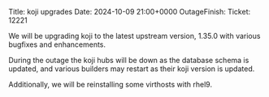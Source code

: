 Title: koji upgrades
Date: 2024-10-09 21:00+0000
OutageFinish:
Ticket: 12221

We will be upgrading koji to the latest upstream version,
1.35.0 with various bugfixes and enhancements.

During the outage the koji hubs will be down as the database
schema is updated, and various builders may restart as their
koji version is updated.

Additionally, we will be reinstalling some virthosts with rhel9.
